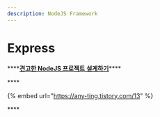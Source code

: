 ```yaml
---
description: NodeJS Framework
---
```


# Express

\*\*\*\*[**견고한 NodeJS 프로젝트 설계하기**](https://velog.io/@hopsprings2/%EA%B2%AC%EA%B3%A0%ED%95%9C-node.js-%ED%94%84%EB%A1%9C%EC%A0%9D%ED%8A%B8-%EC%95%84%ED%82%A4%ED%85%8D%EC%B3%90-%EC%84%A4%EA%B3%84%ED%95%98%EA%B8%B0)\*\*\*\*

\*\*\*\*

{% embed url="https://any-ting.tistory.com/13" %}

\*\*\*\*

